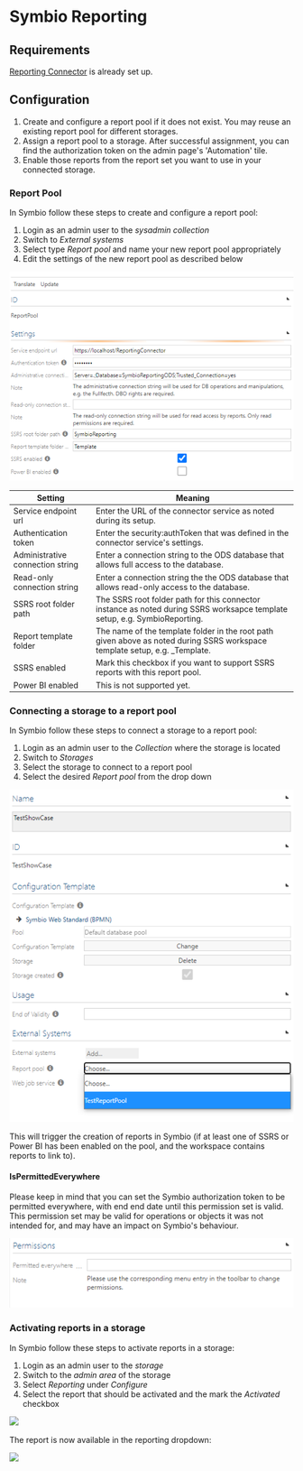 # Symbio Reporting

## Requirements

[Reporting Connector](reporting-connector.md) is already set up.

## Configuration

1. Create and configure a report pool if it does not exist. You may reuse an existing report pool for different storages.
1. Assign a report pool to a storage. After successful assignment, you can find the authorization token on the admin page's 'Automation' tile.
1. Enable those reports from the report set you want to use in your connected storage.

### Report Pool

In Symbio follow these steps to create and configure a report pool:

1. Login as an admin user to the _sysadmin collection_
2. Switch to _External systems_
3. Select type _Report pool_ and name your new report pool appropriately
4. Edit the settings of the new report pool as described below

![](media/config-symbio-1.png)

| Setting | Meaning |
| ------- | ------- |
| Service endpoint url | Enter the URL of the connector service as noted during its setup. |
| Authentication token | Enter the security:authToken that was defined in the connector service's settings. |
| Administrative connection string | Enter a connection string to the ODS database that allows full access to the database. |
| Read-only connection string | Enter a connection string the the ODS database that allows read-only access to the database. |
| SSRS root folder path | The SSRS root folder path for this connector instance as noted during SSRS worksapce template setup, e.g. SymbioReporting. |
| Report template folder | The name of the template folder in the root path given above as noted during SSRS workspace template setup, e.g. _Template. |
| SSRS enabled | Mark this checkbox if you want to support SSRS reports with this report pool. |
| Power BI enabled | This is not supported yet. |

### Connecting a storage to a report pool

In Symbio follow these steps to connect a storage to a report pool:

1. Login as an admin user to the _Collection_ where the storage is located
2. Switch to _Storages_
3. Select the storage to connect to a report pool
4. Select the desired _Report pool_ from the drop down

![](media/config-symbio-2.png)

This will trigger the creation of reports in Symbio (if at least one of SSRS or Power BI has been enabled on the pool, and the workspace contains reports to link to).

#### IsPermittedEverywhere
Please keep in mind that you can set the Symbio authorization token to be permitted everywhere,
with end end date until this permission set is valid.
This permission set may be valid for operations or objects it was not intended for,
and may have an impact on Symbio's behaviour.

![screen](./media/is-permitted-everywhere.png)

### Activating reports in a storage

In Symbio follow these steps to activate reports in a storage:

1. Login as an admin user to the _storage_
2. Switch to the _admin area_ of the storage
3. Select _Reporting_ under _Configure_
4. Select the report that should be activated and the mark the _Activated_ checkbox

![](media/config-symbio-3.png)

The report is now available in the reporting dropdown:

![](media/config-symbio-4.png)


